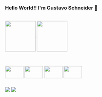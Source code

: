 ### Hello World!! I'm Gustavo Schneider 👋


<div style="display: inline_block"><br>
<a href="https://github.com/anuraghazra/github-readme-stats">
  <img height=100 align="center" src="https://github-readme-stats.vercel.app/api?username=gschneider04&show_icons=true&theme=onedark" />
</a>
<a href="https://github.com/anuraghazra/github-readme-stats">
  <img height=100 align="center" src="https://github-readme-stats.vercel.app/api/top-langs/?username=gschneider04&layout=compact&theme=onedark" />
</a>
</div>

  ##
  
<div style="display: inline_block"><br>
  <img align="center" height="40" width="60" src="https://cdn.jsdelivr.net/gh/devicons/devicon@latest/icons/javascript/javascript-original.svg" />
  <img align="center" height="40" width="60" src="https://cdn.jsdelivr.net/gh/devicons/devicon@latest/icons/react/react-original.svg" />
  <img align="center" height="40" width="60" src="https://cdn.jsdelivr.net/gh/devicons/devicon@latest/icons/html5/html5-original.svg" />
  <img align="center" height="40" width="60" src="https://cdn.jsdelivr.net/gh/devicons/devicon@latest/icons/css3/css3-original.svg" /> 
</div>

  ##
<a href="https://www.linkedin.com/in/schneidergustavo/" target="_blank"><img src="https://img.shields.io/badge/-LinkedIn-%230077B5?style=for-the-badge&logo=linkedin&logoColor=white" target="_blank"></a>
<a href = "mailto:gschneiderdev@gmail.com"><img src="https://img.shields.io/badge/-Gmail-%23333?style=for-the-badge&logo=gmail&logoColor=white" target="_blank"></a>
